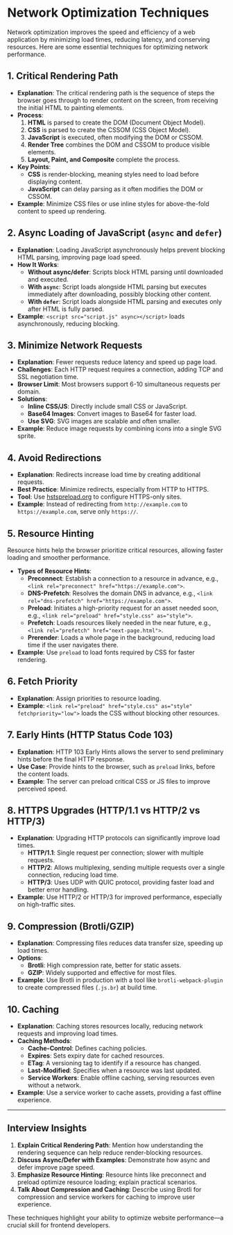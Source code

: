 # Network Optimization Techniques

Network optimization improves the speed and efficiency of a web application by minimizing load times, reducing latency, and conserving resources. Here are some essential techniques for optimizing network performance.

## 1. Critical Rendering Path

- **Explanation**: The critical rendering path is the sequence of steps the browser goes through to render content on the screen, from receiving the initial HTML to painting elements.
- **Process**:
  1. **HTML** is parsed to create the DOM (Document Object Model).
  2. **CSS** is parsed to create the CSSOM (CSS Object Model).
  3. **JavaScript** is executed, often modifying the DOM or CSSOM.
  4. **Render Tree** combines the DOM and CSSOM to produce visible elements.
  5. **Layout, Paint, and Composite** complete the process.
- **Key Points**:
  - **CSS** is render-blocking, meaning styles need to load before displaying content.
  - **JavaScript** can delay parsing as it often modifies the DOM or CSSOM.
- **Example**: Minimize CSS files or use inline styles for above-the-fold content to speed up rendering.

## 2. Async Loading of JavaScript (`async` and `defer`)

- **Explanation**: Loading JavaScript asynchronously helps prevent blocking HTML parsing, improving page load speed.
- **How It Works**:
  - **Without async/defer**: Scripts block HTML parsing until downloaded and executed.
  - **With `async`**: Script loads alongside HTML parsing but executes immediately after downloading, possibly blocking other content.
  - **With `defer`**: Script loads alongside HTML parsing and executes only after HTML is fully parsed.
- **Example**: `<script src="script.js" async></script>` loads asynchronously, reducing blocking.

## 3. Minimize Network Requests

- **Explanation**: Fewer requests reduce latency and speed up page load.
- **Challenges**: Each HTTP request requires a connection, adding TCP and SSL negotiation time.
- **Browser Limit**: Most browsers support 6-10 simultaneous requests per domain.
- **Solutions**:
  - **Inline CSS/JS**: Directly include small CSS or JavaScript.
  - **Base64 Images**: Convert images to Base64 for faster load.
  - **Use SVG**: SVG images are scalable and often smaller.
- **Example**: Reduce image requests by combining icons into a single SVG sprite.

## 4. Avoid Redirections

- **Explanation**: Redirects increase load time by creating additional requests.
- **Best Practice**: Minimize redirects, especially from HTTP to HTTPS.
- **Tool**: Use [hstspreload.org](https://hstspreload.org/) to configure HTTPS-only sites.
- **Example**: Instead of redirecting from `http://example.com` to `https://example.com`, serve only `https://`.

## 5. Resource Hinting

Resource hints help the browser prioritize critical resources, allowing faster loading and smoother performance.

- **Types of Resource Hints**:
  - **Preconnect**: Establish a connection to a resource in advance, e.g., `<link rel="preconnect" href="https://example.com">`.
  - **DNS-Prefetch**: Resolves the domain DNS in advance, e.g., `<link rel="dns-prefetch" href="https://example.com">`.
  - **Preload**: Initiates a high-priority request for an asset needed soon, e.g., `<link rel="preload" href="style.css" as="style">`.
  - **Prefetch**: Loads resources likely needed in the near future, e.g., `<link rel="prefetch" href="next-page.html">`.
  - **Prerender**: Loads a whole page in the background, reducing load time if the user navigates there.
- **Example**: Use `preload` to load fonts required by CSS for faster rendering.

## 6. Fetch Priority

- **Explanation**: Assign priorities to resource loading.
- **Example**: `<link rel="preload" href="style.css" as="style" fetchpriority="low">` loads the CSS without blocking other resources.

## 7. Early Hints (HTTP Status Code 103)

- **Explanation**: HTTP 103 Early Hints allows the server to send preliminary hints before the final HTTP response.
- **Use Case**: Provide hints to the browser, such as `preload` links, before the content loads.
- **Example**: The server can preload critical CSS or JS files to improve perceived speed.

## 8. HTTPS Upgrades (HTTP/1.1 vs HTTP/2 vs HTTP/3)

- **Explanation**: Upgrading HTTP protocols can significantly improve load times.
  - **HTTP/1.1**: Single request per connection; slower with multiple requests.
  - **HTTP/2**: Allows multiplexing, sending multiple requests over a single connection, reducing load time.
  - **HTTP/3**: Uses UDP with QUIC protocol, providing faster load and better error handling.
- **Example**: Use HTTP/2 or HTTP/3 for improved performance, especially on high-traffic sites.

## 9. Compression (Brotli/GZIP)

- **Explanation**: Compressing files reduces data transfer size, speeding up load times.
- **Options**:
  - **Brotli**: High compression rate, better for static assets.
  - **GZIP**: Widely supported and effective for most files.
- **Example**: Use Brotli in production with a tool like `brotli-webpack-plugin` to create compressed files (`.js.br`) at build time.

## 10. Caching

- **Explanation**: Caching stores resources locally, reducing network requests and improving load times.
- **Caching Methods**:
  - **Cache-Control**: Defines caching policies.
  - **Expires**: Sets expiry date for cached resources.
  - **ETag**: A versioning tag to identify if a resource has changed.
  - **Last-Modified**: Specifies when a resource was last updated.
  - **Service Workers**: Enable offline caching, serving resources even without a network.
- **Example**: Use a service worker to cache assets, providing a fast offline experience.

---

## Interview Insights

1. **Explain Critical Rendering Path**: Mention how understanding the rendering sequence can help reduce render-blocking resources.
2. **Discuss Async/Defer with Examples**: Demonstrate how async and defer improve page speed.
3. **Emphasize Resource Hinting**: Resource hints like preconnect and preload optimize resource loading; explain practical scenarios.
4. **Talk About Compression and Caching**: Describe using Brotli for compression and service workers for caching to improve user experience.

These techniques highlight your ability to optimize website performance—a crucial skill for frontend developers.
